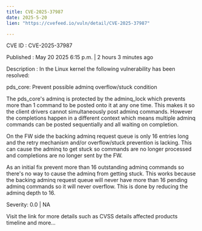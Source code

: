 ```yaml
---
title: CVE-2025-37987
date: 2025-5-20
lien: "https://cvefeed.io/vuln/detail/CVE-2025-37987"

---
```


CVE ID : CVE-2025-37987

Published :  May 20
2025
6:15 p.m. | 2 hours
3 minutes ago

Description : In the Linux kernel
the following vulnerability has been resolved:

pds_core: Prevent possible adminq overflow/stuck condition

The pds_core's adminq is protected by the adminq_lock
which prevents
more than 1 command to be posted onto it at any one time. This makes it
so the client drivers cannot simultaneously post adminq commands.
However
the completions happen in a different context
which means
multiple adminq commands can be posted sequentially and all waiting
on completion.

On the FW side
the backing adminq request queue is only 16 entries
long and the retry mechanism and/or overflow/stuck prevention is
lacking. This can cause the adminq to get stuck
so commands are no
longer processed and completions are no longer sent by the FW.

As an initial fix
prevent more than 16 outstanding adminq commands so
there's no way to cause the adminq from getting stuck. This works
because the backing adminq request queue will never have more than 16
pending adminq commands
so it will never overflow. This is done by
reducing the adminq depth to 16.

Severity: 0.0 | NA

Visit the link for more details
such as CVSS details
affected products
timeline
and more...
